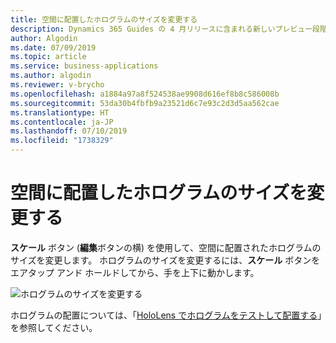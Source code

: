 ```yaml
---
title: 空間に配置したホログラムのサイズを変更する
description: Dynamics 365 Guides の 4 月リリースに含まれる新しいプレビュー段階の機能を使用して、空間に配置されたホログラムのサイズを変更します
author: Algodin
ms.date: 07/09/2019
ms.topic: article
ms.service: business-applications
ms.author: algodin
ms.reviewer: v-brycho
ms.openlocfilehash: a1884a97a8f524538ae9908d616ef8b8c586008b
ms.sourcegitcommit: 53da30b4fbfb9a23521d6c7e93c2d3d5aa562cae
ms.translationtype: HT
ms.contentlocale: ja-JP
ms.lasthandoff: 07/10/2019
ms.locfileid: "1738329"
---
```

# <a name="change-the-size-of-holograms-placed-in-space"></a>空間に配置したホログラムのサイズを変更する

**スケール** ボタン (**編集**ボタンの横) を使用して、空間に配置されたホログラムのサイズを変更します。 ホログラムのサイズを変更するには、**スケール** ボタンをエアタップ アンド ホールドしてから、手を上下に動かします。  

![ホログラムのサイズを変更する](media/change-hologram-size.PNG "ホログラムのサイズを変更する")

ホログラムの配置については、「[HoloLens でホログラムをテストして配置する](https://docs.microsoft.com/dynamics365/mixed-reality/guides/hololens-authoring#place-your-holograms)」を参照してください。


